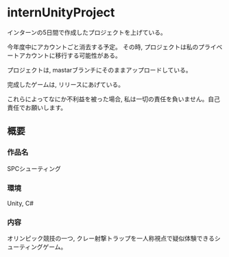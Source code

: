# internUnityProject
インターンの5日間で作成したプロジェクトを上げている。

今年度中にアカウントごと消去する予定。
その時, プロジェクトは私のプライベートアカウントに移行する可能性がある。

プロジェクトは, mastarブランチにそのままアップロードしている。

完成したゲームは, リリースにあげている。

これらによってなにか不利益を被った場合, 私は一切の責任を負いません。自己責任でお願いします。

## 概要
### 作品名
SPCシューティング

### 環境
Unity, C#

### 内容
オリンピック競技の一つ, クレー射撃トラップを一人称視点で疑似体験できるシューティングゲーム。
